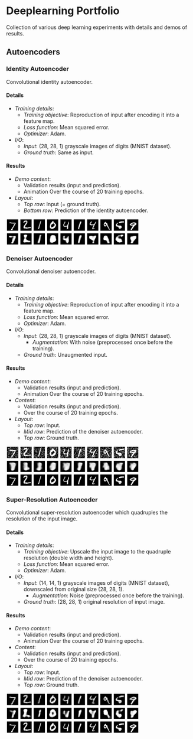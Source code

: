 # Deeplearning Portfolio
Collection of various deep learning experiments with details and demos of results.

## Autoencoders
### Identity Autoencoder
Convolutional identity autoencoder.

#### Details
* *Training details*:
  * *Training objective*: Reproduction of input after encoding it into a feature map.
  * *Loss function*: Mean squared error.
  * *Optimizer*: Adam.
* *I/O*:
  * *Input*: (28, 28, 1) grayscale images of digits (MNIST dataset).
  * *Ground truth*: Same as input.

#### Results
* *Demo content*:
  * Validation results (input and prediction).
  * Animation Over the course of 20 training epochs.
* *Layout*:
  * *Top row*: Input (= ground truth).
  * *Bottom row*: Prediction of the identity autoencoder.

![Animated ](autoencoder/identity/mnist/conv_autoencoder_20.gif)

### Denoiser Autoencoder
Convolutional denoiser autoencoder.

#### Details
* *Training details*:
  * *Training objective*: Reproduction of input after encoding it into a feature map.
  * *Loss function*: Mean squared error.
  * *Optimizer*: Adam.
* *I/O*:
  * *Input*: (28, 28, 1) grayscale images of digits (MNIST dataset).
    * *Augmentation*: With noise (preprocessed once before the training).
  * *Ground truth*: Unaugmented input.

#### Results
* *Demo content*:
  * Validation results (input and prediction).
  * Animation Over the course of 20 training epochs.
* *Content*:
  * Validation results (input and prediction).
  * Over the course of 20 training epochs.
* *Layout*:
  * *Top row*: Input.
  * *Mid row*: Prediction of the denoiser autoencoder.
  * *Top row*: Ground truth.

![Animated ](autoencoder/denoiser/mnist/conv_autoencoder_20.gif)

### Super-Resolution Autoencoder
Convolutional super-resolution autoencoder which quadruples the resolution of the input image.

#### Details
* *Training details*:
  * *Training objective*: Upscale the input image to the quadruple resolution (double width and height).
  * *Loss function*: Mean squared error.
  * *Optimizer*: Adam.
* *I/O*:
  * *Input*: (14, 14, 1) grayscale images of digits (MNIST dataset), downscaled from original size (28, 28, 1).
    * *Augmentation*: Noise (preprocessed once before the training).
  * *Ground truth*: (28, 28, 1) original resolution of input image.

#### Results
* *Demo content*:
  * Validation results (input and prediction).
  * Animation Over the course of 20 training epochs.
* *Content*:
  * Validation results (input and prediction).
  * Over the course of 20 training epochs.
* *Layout*:
  * *Top row*: Input.
  * *Mid row*: Prediction of the denoiser autoencoder.
  * *Top row*: Ground truth.

![Animated ](autoencoder/super-resolution/mnist/conv_autoencoder_20.gif)
